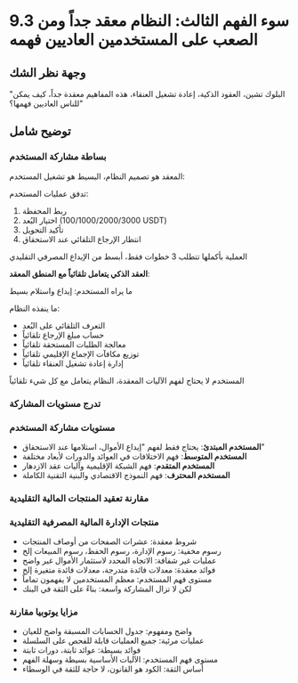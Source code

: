 # 9.3 سوء الفهم الثالث: النظام معقد جداً ومن الصعب على المستخدمين العاديين فهمه

## وجهة نظر الشك
"البلوك تشين، العقود الذكية، إعادة تشغيل العنقاء، هذه المفاهيم معقدة جداً، كيف يمكن للناس العاديين فهمها؟"

## توضيح شامل

### بساطة مشاركة المستخدم

المعقد هو تصميم النظام، البسيط هو تشغيل المستخدم:

تدفق عمليات المستخدم:

1. ربط المحفظة
2. اختيار البُعد (100/1000/2000/3000 USDT)
3. تأكيد التحويل
4. انتظار الإرجاع التلقائي عند الاستحقاق

العملية بأكملها تتطلب 3 خطوات فقط، أبسط من الإيداع المصرفي التقليدي

**العقد الذكي يتعامل تلقائياً مع المنطق المعقد**:

ما يراه المستخدم: إيداع واستلام بسيط

ما ينفذه النظام:

- التعرف التلقائي على البُعد
- حساب مبلغ الإرجاع تلقائياً
- معالجة الطلبات المستحقة تلقائياً
- توزيع مكافآت الإجماع الإقليمي تلقائياً
- إدارة إعادة تشغيل العنقاء تلقائياً

المستخدم لا يحتاج لفهم الآليات المعقدة، النظام يتعامل مع كل شيء تلقائياً

### تدرج مستويات المشاركة

### مستويات مشاركة المستخدم
- **المستخدم المبتدئ**: يحتاج فقط لفهم "إيداع الأموال، استلامها عند الاستحقاق"
- **المستخدم المتوسط**: فهم الاختلافات في العوائد والدورات لأبعاد مختلفة
- **المستخدم المتقدم**: فهم الشبكة الإقليمية وآليات عقد الازدهار
- **المستخدم المحترف**: فهم النموذج الاقتصادي والبنية التقنية الكاملة

### مقارنة تعقيد المنتجات المالية التقليدية

### منتجات الإدارة المالية المصرفية التقليدية
- شروط معقدة: عشرات الصفحات من أوصاف المنتجات
- رسوم مخفية: رسوم الإدارة، رسوم الحفظ، رسوم المبيعات إلخ
- عمليات غير شفافة: الاتجاه المحدد لاستثمار الأموال غير واضح
- فوائد معقدة: معدلات فائدة متدرجة، معدلات فائدة متغيرة إلخ
- مستوى فهم المستخدم: معظم المستخدمين لا يفهمون تماماً
- لكن لا تزال المشاركة واسعة: بناءً على الثقة في البنك

### مزايا يوتوبيا مقارنة
- واضح ومفهوم: جدول الحسابات المسبقة واضح للعيان
- عمليات مرئية: جميع العمليات قابلة للفحص على السلسلة
- فوائد بسيطة: عوائد ثابتة، دورات ثابتة
- مستوى فهم المستخدم: الآليات الأساسية بسيطة وسهلة الفهم
- أساس الثقة: الكود هو القانون، لا حاجة للثقة في الوسطاء